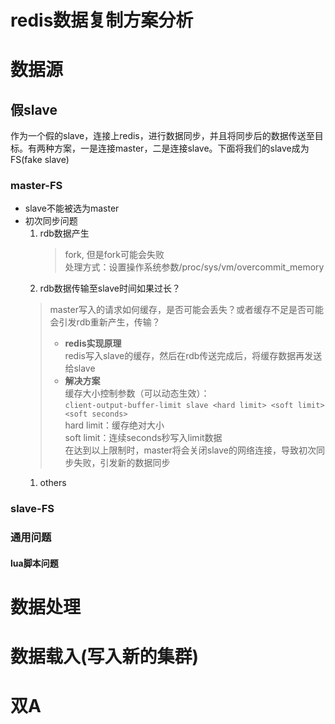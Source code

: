 redis数据复制方案分析
=============
# 数据源
## 假slave
 作为一个假的slave，连接上redis，进行数据同步，并且将同步后的数据传送至目标。有两种方案，一是连接master，二是连接slave。下面将我们的slave成为FS(fake slave)
### master-FS
- slave不能被选为master
- 初次同步问题
    1. rdb数据产生
	   > fork, 但是fork可能会失败  
       > 处理方式：设置操作系统参数/proc/sys/vm/overcommit_memory
    1. rdb数据传输至slave时间如果过长？
    >master写入的请求如何缓存，是否可能会丢失？或者缓存不足是否可能会引发rdb重新产生，传输？  
    > - **redis实现原理**     
    >  redis写入slave的缓存，然后在rdb传送完成后，将缓存数据再发送给slave  
	> - **解决方案**  
    >  缓存大小控制参数（可以动态生效）：  
    >  `client-output-buffer-limit slave <hard limit> <soft limit> <soft seconds>`  
    >  hard limit：缓存绝对大小  
    >  soft limit：连续seconds秒写入limit数据  
    >  在达到以上限制时，master将会关闭slave的网络连接，导致初次同步失败，引发新的数据同步
    >      
    1. others
#### 
### slave-FS
### 通用问题
#### lua脚本问题
# 数据处理
# 数据载入(写入新的集群)
# 双A

